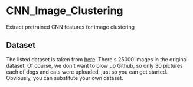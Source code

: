 # CNN_Image_Clustering
Extract pretrained CNN features for image clustering

## Dataset
The listed dataset is taken from [here](https://www.kaggle.com/c/dogs-vs-cats). There's 25000 images in the original dataset. Of course, we don't want to blow up Github, so only 30 pictures each of dogs and cats were uploaded, just so you can get started. Obviously, you can substitute your own dataset.

